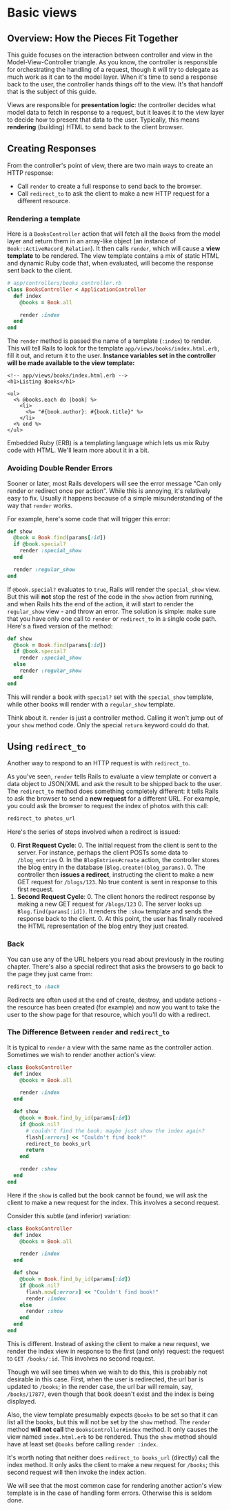 # Basic views

## Overview: How the Pieces Fit Together

This guide focuses on the interaction between controller and view in
the Model-View-Controller triangle. As you know, the controller is
responsible for orchestrating the handling of a request, though it
will try to delegate as much work as it can to the model layer. When
it's time to send a response back to the user, the controller hands
things off to the view. It's that handoff that is the subject of this
guide.

Views are responsible for **presentation logic**: the controller
decides what model data to fetch in response to a request, but it
leaves it to the view layer to decide how to present that data to the
user. Typically, this means **rendering** (building) HTML to send back
to the client browser.

## Creating Responses

From the controller's point of view, there are two main ways to create
an HTTP response:

* Call `render` to create a full response to send back to the browser.
* Call `redirect_to` to ask the client to make a new HTTP request for
  a different resource.

### Rendering a template

Here is a `BooksController` action that will fetch all the `Book`s from the
model layer and return them in an array-like object (an instance of
`Book::ActiveRecord_Relation`). It then calls `render`, which will cause a
**view template** to be rendered. The view template contains a mix of static
HTML and dynamic Ruby code that, when evaluated, will become the response sent
back to the client.

```ruby
# app/controllers/books_controller.rb
class BooksController < ApplicationController
  def index
    @books = Book.all

    render :index
  end
end
```

The `render` method is passed the name of a template (`:index`) to
render. This will tell Rails to look for the template
`app/views/books/index.html.erb`, fill it out, and return it to the
user. **Instance variables set in the controller will be made
available to the view template:**

```erb
<!-- app/views/books/index.html.erb -->
<h1>Listing Books</h1>

<ul>
  <% @books.each do |book| %>
    <li>
      <%= "#{book.author}: #{book.title}" %>
    </li>
  <% end %>
</ul>
```

Embedded Ruby (ERB) is a templating language which lets us mix Ruby
code with HTML. We'll learn more about it in a bit.

### Avoiding Double Render Errors

Sooner or later, most Rails developers will see the error message "Can
only render or redirect once per action". While this is annoying, it's
relatively easy to fix. Usually it happens because of a simple
misunderstanding of the way that `render` works.

For example, here's some code that will trigger this error:

```ruby
def show
  @book = Book.find(params[:id])
  if @book.special?
    render :special_show
  end

  render :regular_show
end
```

If `@book.special?` evaluates to `true`, Rails will render the
`special_show` view. But this will **not** stop the rest of the code
in the `show` action from running, and when Rails hits the end of the
action, it will start to render the `regular_show` view - and throw an
error. The solution is simple: make sure that you have only one call
to `render` or `redirect_to` in a single code path. Here's a fixed
version of the method:

```ruby
def show
  @book = Book.find(params[:id])
  if @book.special?
    render :special_show
  else
    render :regular_show
  end
end
```

This will render a book with `special?` set with the `special_show`
template, while other books will render with a `regular_show`
template.

Think about it. `render` is just a controller method. Calling it won't
jump out of your `show` method code. Only the special `return` keyword
could do that.

## Using `redirect_to`

Another way to respond to an HTTP request is with `redirect_to`.

As you've seen, `render` tells Rails to evaluate a view template or
convert a data object to JSON/XML and ask the result to be shipped
back to the user. The `redirect_to` method does something completely
different: it tells Rails to ask the browser to send a **new request**
for a different URL. For example, you could ask the browser to request
the index of photos with this call:

```ruby
redirect_to photos_url
```

Here's the series of steps involved when a redirect is issued:

0. **First Request Cycle**:
    0. The initial request from the client is sent to the server. For
       instance, perhaps the client POSTs some data to `/blog_entries`
    0. In the `BlogEntries#create` action, the controller stores the
       blog entry in the database (`Blog.create!(blog_params)`.
    0. The controller then **issues a redirect**, instructing the
       client to make a new GET request for `/blogs/123`. No true
       content is sent in response to this first request.
0. **Second Request Cycle**:
    0. The client honors the redirect response by making a new
       GET request for `/blogs/123`
    0. The server looks up `Blog.find(params[:id])`. It renders the
       `:show` template and sends the response back to the client.
    0. At this point, the user has finally received the HTML
       representation of the blog entry they just created.

### Back

You can use any of the URL helpers you read about previously in the
routing chapter. There's also a special redirect that asks the
browsers to go back to the page they just came from:

```ruby
redirect_to :back
```

Redirects are often used at the end of create, destroy, and update
actions - the resource has been created (for example) and now you
want to take the user to the show page for that resource, which you'll
do with a redirect.

### The Difference Between `render` and `redirect_to`

It is typical to `render` a view with the same name as the controller
action. Sometimes we wish to render another action's view:

```ruby
class BooksController
  def index
    @books = Book.all

    render :index
  end

  def show
    @book = Book.find_by_id(params[:id])
    if @book.nil?
      # couldn't find the book; maybe just show the index again?
      flash[:errors] << "Couldn't find book!"
      redirect_to books_url
      return
    end

    render :show
  end
end
```

Here if the `show` is called but the book cannot be found, we will ask
the client to make a new request for the index. This involves a second
request.

Consider this subtle (and inferior) variation:

```ruby
class BooksController
  def index
    @books = Book.all

    render :index
  end

  def show
    @book = Book.find_by_id(params[:id])
    if @book.nil?
      flash.now[:errors] << "Couldn't find book!"
      render :index
    else
      render :show
    end
  end
end
```

This is different. Instead of asking the client to make a new request,
we render the index view in response to the first (and only) request:
the request to `GET /books/:id`. This involves no second request.

Though we will see times when we wish to do this, this is probably not
desirable in this case. First, when the user is redirected, the url
bar is updated to `/books`; in the render case, the url bar will
remain, say, `/books/17877`, even though that book doesn't exist and
the index is being displayed.

Also, the view template presumably expects `@books` to be set so that
it can list all the books, but this will not be set by the `show`
method. The `render` method **will not call** the
`BooksController#index` method. It only causes the view named
`index.html.erb` to be rendered. Thus the `show` method should have at
least set `@books` before calling `render :index`.

It's worth noting that neither does `redirect_to books_url` (directly)
call the index method. It only asks the client to make a new request
for `/books`; this second request will then invoke the index action.

We will see that the most common case for rendering another action's
view template is in the case of handling form errors. Otherwise this
is seldom done.
